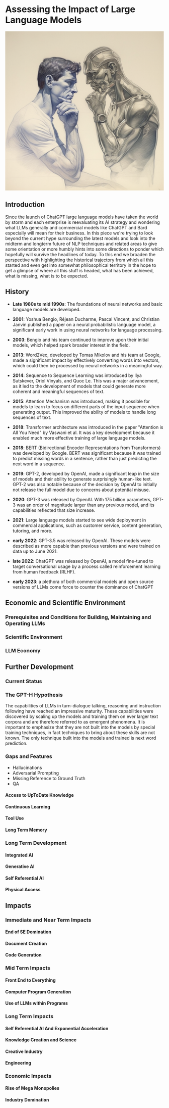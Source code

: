 # Assessing the Impact of Large Language Models

![Created using Midjourney](/assets/human_robot_look_at_each_other.png)

## Introduction
Since the launch of ChatGPT large language models have taken the world by storm and each enterprise is reevaluating 
its AI strategy and wondering what LLMs generally and commercial models like ChatGPT and Bard especially 
will mean for their business. In this piece we're trying to look beyond the current hype surrounding the latest models
and look into the midterm and longterm future of NLP techniques and related areas to give some orientation or more humbly 
hints into some directions to ponder which hopefully will survive the headlines of today.
To this end we broaden the perspective with highlighting the historical trajectory from which all this started and even get
into somewhat philosophical territory in the hope to get a glimpse of where all this stuff is headed, what has been achieved, what is missing,
what is to be expected.

## History
- **Late 1980s to mid 1990s**: The foundations of neural networks and basic language models are developed.

- **2001**: Yoshua Bengio, Réjean Ducharme, Pascal Vincent, and Christian Janvin published a paper on a neural probabilistic language model, a significant early work in using neural networks for language processing.

- **2003**: Bengio and his team continued to improve upon their initial models, which helped spark broader interest in the field.

- **2013**: Word2Vec, developed by Tomas Mikolov and his team at Google, made a significant impact by effectively converting words into vectors, which could then be processed by neural networks in a meaningful way.

- **2014**: Sequence to Sequence Learning was introduced by Ilya Sutskever, Oriol Vinyals, and Quoc Le. This was a major advancement, as it led to the development of models that could generate more coherent and meaningful sequences of text.

- **2015**: Attention Mechanism was introduced, making it possible for models to learn to focus on different parts of the input sequence when generating output. This improved the ability of models to handle long sequences of text.

- **2018**: Transformer architecture was introduced in the paper "Attention is All You Need" by Vaswani et al. It was a key development because it enabled much more effective training of large language models.

- **2018**: BERT (Bidirectional Encoder Representations from Transformers) was developed by Google. BERT was significant because it was trained to predict missing words in a sentence, rather than just predicting the next word in a sequence.

- **2019**: GPT-2, developed by OpenAI, made a significant leap in the size of models and their ability to generate surprisingly human-like text. GPT-2 was also notable because of the decision by OpenAI to initially not release the full model due to concerns about potential misuse.

- **2020**: GPT-3 was released by OpenAI. With 175 billion parameters, GPT-3 was an order of magnitude larger than any previous model, and its capabilities reflected that size increase.

- **2021**: Large language models started to see wide deployment in commercial applications, such as customer service, content generation, tutoring, and more.

- **early 2022**: GPT-3.5 was released by OpenAI. These models were described as more capable than previous versions and were trained on data up to June 2021.

- **late 2022**: ChatGPT was released by OpenAI, a model fine-tuned to target conversational usage by a process called reinforcement learning from human feedback (RLHF).

- **early 2023**: a plethora of both commercial models and open source versions of LLMs come force to counter the dominance of ChatGPT

## Economic and Scientific Environment

### Prerequisites and Conditions for Building, Maintaining and Operating LLMs

### Scientific Environment

### LLM Economy

## Further Development

### Current Status

### The GPT-H Hypothesis

The capabilities of LLMs in turn-dialogue talking, reasoning and instruction following have reached an impressive maturity. These capabilities were discovered by scaling up the models and training them on ever larger text corpora and are therefore referred to as emergent phenomena. It is important to emphasize that they are not built into the models by special training techniques, in fact techniques to bring about these skills are not known. The only technique built into the models and trained is next word prediction.

### Gaps and Features
- Hallucinations
- Adversarial Prompting
- Missing Reference to Ground Truth
- QA

#### Access to UpToDate Knowledge

#### Continuous Learning

#### Tool Use

#### Long Term Memory

### Long Term Development

#### Integrated AI

#### Generative AI

#### Self Referential AI

#### Physical Access

## Impacts

### Immediate and Near Term Impacts

#### End of SE Domination

#### Document Creation

#### Code Generation

### Mid Term Impacts

#### Front End to Everything

#### Computer Program Generation

#### Use of LLMs within Programs

### Long Term Impacts

#### Self Referential AI And Exponential Acceleration

#### Knowledge Creation and Science

#### Creative Industry

#### Engineering

### Economic Impacts

#### Rise of Mega Monopolies

#### Industry Domination